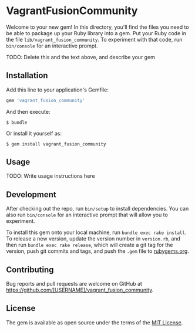 # VagrantFusionCommunity

Welcome to your new gem! In this directory, you'll find the files you need to be able to package up your Ruby library into a gem. Put your Ruby code in the file `lib/vagrant_fusion_community`. To experiment with that code, run `bin/console` for an interactive prompt.

TODO: Delete this and the text above, and describe your gem

## Installation

Add this line to your application's Gemfile:

```ruby
gem 'vagrant_fusion_community'
```

And then execute:

    $ bundle

Or install it yourself as:

    $ gem install vagrant_fusion_community

## Usage

TODO: Write usage instructions here

## Development

After checking out the repo, run `bin/setup` to install dependencies. You can also run `bin/console` for an interactive prompt that will allow you to experiment.

To install this gem onto your local machine, run `bundle exec rake install`. To release a new version, update the version number in `version.rb`, and then run `bundle exec rake release`, which will create a git tag for the version, push git commits and tags, and push the `.gem` file to [rubygems.org](https://rubygems.org).

## Contributing

Bug reports and pull requests are welcome on GitHub at https://github.com/[USERNAME]/vagrant_fusion_community.


## License

The gem is available as open source under the terms of the [MIT License](http://opensource.org/licenses/MIT).

